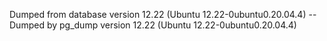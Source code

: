 Dumped from database version 12.22 (Ubuntu 12.22-0ubuntu0.20.04.4)
-- Dumped by pg_dump version 12.22 (Ubuntu 12.22-0ubuntu0.20.04.4)
